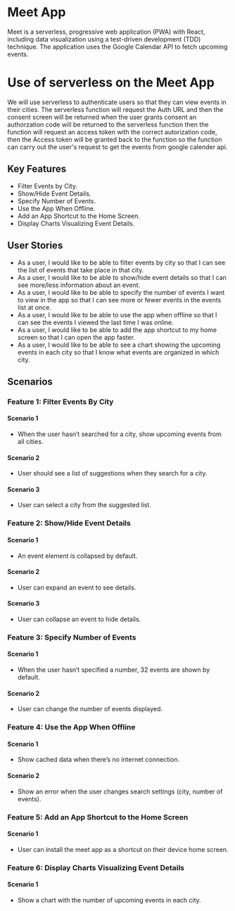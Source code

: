 # Meet App

Meet is a serverless, progressive web application (PWA) with React, including data visualization using a test-driven development (TDD) technique. The application uses the Google Calendar API to fetch upcoming events.

# Use of serverless on the Meet App
We will use serverless to authenticate users so that they can view events in their cities.
The serverless function will request the Auth URL and then the consent screen will be returned when the user grants consent an authorzation code will be returned to the serverless function then the function will request an access token with the correct autorization code, then the Access token will be granted back to the function so the function can carry out the user's request to get the events from google calender api.

## Key Features

- Filter Events by City.
- Show/Hide Event Details.
- Specify Number of Events.
- Use the App When Offline.
- Add an App Shortcut to the Home Screen.
- Display Charts Visualizing Event Details.

## User Stories

- As a user, I would like to be able to filter events by city so that I can see the list of events that take place in that city.
- As a user, I would like to be able to show/hide event details so that I can see more/less information about an event.
- As a user, I would like to be able to specify the number of events I want to view in the app so that I can see more or fewer events in the events list at once.
- As a user, I would like to be able to use the app when offline so that I can see the events I viewed the last time I was online.
- As a user, I would like to be able to add the app shortcut to my home screen so that I can open the app faster.
- As a user, I would like to be able to see a chart showing the upcoming events in each city so that I know what events are organized in which city.

## Scenarios

### Feature 1: Filter Events By City

#### Scenario 1
- When the user hasn’t searched for a city, show upcoming events from all cities.

#### Scenario 2
- User should see a list of suggestions when they search for a city.

#### Scenario 3
- User can select a city from the suggested list.

### Feature 2: Show/Hide Event Details

#### Scenario 1
- An event element is collapsed by default.

#### Scenario 2
- User can expand an event to see details.

#### Scenario 3
- User can collapse an event to hide details.

### Feature 3: Specify Number of Events

#### Scenario 1
- When the user hasn’t specified a number, 32 events are shown by default.

#### Scenario 2
- User can change the number of events displayed.

### Feature 4: Use the App When Offline

#### Scenario 1
- Show cached data when there’s no internet connection.

#### Scenario 2
- Show an error when the user changes search settings (city, number of events).

### Feature 5: Add an App Shortcut to the Home Screen

#### Scenario 1
- User can install the meet app as a shortcut on their device home screen.

### Feature 6: Display Charts Visualizing Event Details

#### Scenario 1
- Show a chart with the number of upcoming events in each city.
